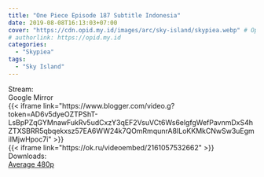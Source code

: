 ```yaml
---
title: "One Piece Episode 187 Subtitle Indonesia"
date: 2019-08-08T16:13:03+07:00
cover: "https://cdn.opid.my.id/images/arc/sky-island/skypiea.webp" # Optional, cover
# authorlink: https://opid.my.id
categories:
  - "Skypiea"
tags:
  - "Sky Island"
---
```

<div class="ui menu violet borderless inverted">
  <div class="header item active">
        Stream:
    </div>
  <a class="active item" data-tab="google">
    <i class="google drive icon"></i> Google
  </a>
  <a class="item nounderline" data-tab="mirror">
    <i class="odnoklassniki icon"></i> Mirror
  </a>
</div>
<div class="ui bottom attached tab segment active" style="border:0 !important;" data-tab="google">
{{< iframe link="https://www.blogger.com/video.g?token=AD6v5dyeOZTPShT-LsBpPZqGYMnawFukRv5udCxzY3qEF2VsuVCt6Ws6elgfgWefPavnmDxS4hZTXSBRR5qbqekxsz57EA6WW24k7QOmRmqunrA8ILoKKMkCNwSw3uEgmiIMjwHpoc7i" >}}
</div>
<div class="ui bottom attached tab segment" style="border:0 !important;" data-tab="mirror">
{{< iframe link="https://ok.ru/videoembed/2161057532662" >}}
</div>
<div class="ui menu violet borderless inverted">
  <div class="header item active">
        Downloads:
    </div>
  <a class="item nounderline" href="https://ouo.io/7GO0bj" target="_blank" rel="dofollow"><i class="google drive icon"></i>
    Average 480p</a>
</div>